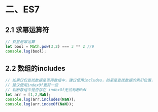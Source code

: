 # 二、ES7

## 2.1 求幂运算符

```js
// 双星是幂运算
let bool = Math.pow(3,2) === 3 ** 2 //9
console.log(bool);
```

## 2.2 数组的includes

```js
// 如果仅仅查找数据是否再数组中，建议使用includes，如果是查找数据的索引位置，
// 建议使用indexOf更好一些
// 判断数组中是否存在 indexOf无法判断NaN
let arr = [1,2,NaN];
console.log(arr.includes(NaN));
console.log(arr.indexOf(NaN));
```
